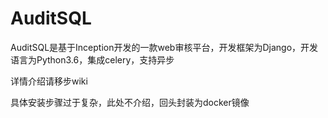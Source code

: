 # AuditSQL

AuditSQL是基于Inception开发的一款web审核平台，开发框架为Django，开发语言为Python3.6，集成celery，支持异步

详情介绍请移步wiki

具体安装步骤过于复杂，此处不介绍，回头封装为docker镜像
